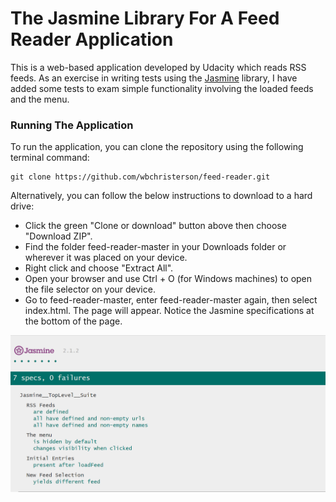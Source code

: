 # The Jasmine Library For A Feed Reader Application

This is a web-based application developed by Udacity which reads RSS feeds. As an exercise in writing tests using the [Jasmine](http://jasmine.github.io/) library, I have added some tests to exam simple functionality involving the loaded feeds and the menu.

### Running The Application

To run the application, you can clone the repository using the following terminal command:
```
git clone https://github.com/wbchristerson/feed-reader.git
```
Alternatively, you can follow the below instructions to download to a hard drive:
* Click the green "Clone or download" button above then choose "Download ZIP".
* Find the folder feed-reader-master in your Downloads folder or wherever it was placed on your device.
* Right click and choose "Extract All".
* Open your browser and use Ctrl + O (for Windows machines) to open the file selector on your device.
* Go to feed-reader-master, enter feed-reader-master again, then select index.html. The page will appear. Notice the Jasmine specifications at the bottom of the page.
<p align="center">
  <img src="jasmine-specs.png" alt="Jasmine Specifications">
</p>
